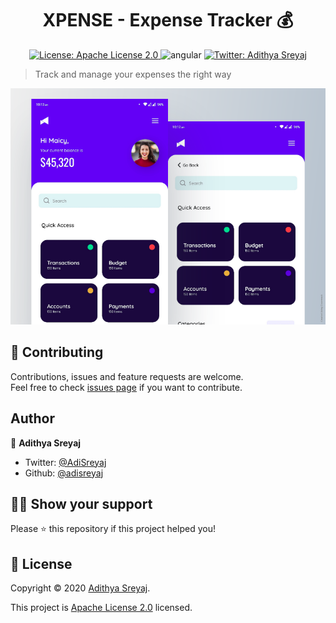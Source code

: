 <h1 align="center">XPENSE - Expense Tracker 💰</h1>
<p align="center">
  <a href="https://github.com/adisreyaj/xpense/blob/master/LICENSE.md">
    <img alt="License: Apache License 2.0" src="https://img.shields.io/badge/license-Apache License 2.0-yellow.svg" target="_blank" />
  </a>
    <img src="https://img.shields.io/badge/Expo-38-blue" alt="angular">
  <a href="https://twitter.com/AdiSreyaj">
    <img alt="Twitter: Adithya Sreyaj" src="https://img.shields.io/twitter/follow/AdiSreyaj.svg?style=social" target="_blank" />
  </a>
</p>

> Track and manage your expenses the right way

![Xpense](./xpense.png)

## 🤝 Contributing

Contributions, issues and feature requests are welcome.<br />
Feel free to check [issues page](https://github.com/adisreyaj/xpense/issues) if you want to contribute.

## Author

👤 **Adithya Sreyaj**

- Twitter: [@AdiSreyaj](https://twitter.com/AdiSreyaj)
- Github: [@adisreyaj](https://github.com/adisreyaj)

## 👍🏼 Show your support

Please ⭐️ this repository if this project helped you!

## 📝 License

Copyright © 2020 [Adithya Sreyaj](https://github.com/adisreyaj).<br />

This project is [Apache License 2.0](https://github.com/adisreyaj/xpense/blob/master/LICENSE.md) licensed.
